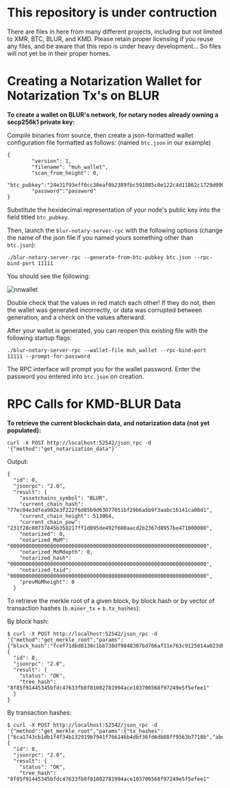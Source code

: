 # This repository is under contruction

There are files in here from many different projects, including but not limited to XMR, BTC, BLUR, and KMD. Please retain proper licensing if you reuse any files, and be aware that this repo is under heavy development... So files will not yet be in their proper homes.

# Creating a Notarization Wallet for Notarization Tx's on BLUR

**To create a wallet on BLUR's network, for notary nodes already owning a secp256k1 private key:**


Compile binaries from source, then create a json-formatted wallet configuration file formatted as follows: 
(named `btc.json` in our example)


```
{
        "version": 1,
        "filename": "muh_wallet",
        "scan_from_height": 0,
        "btc_pubkey":"24e31f93eff0cc30eaf0b2389fbc591085c0e122c4d11862c1729d090106c842",
        "password":"password"
}
```


Substitute the hexidecimal representation of your node's public key into the field titled `btc_pubkey`.


Then, launch the `blur-notary-server-rpc` with the following options (change the name of the json file if you named yours something other than `btc.json`): 


```
./blur-notary-server-rpc --generate-from-btc-pubkey btc.json --rpc-bind-port 11111
```


You should see the following:


![nnwallet](https://i.imgur.com/I9cRpQp.png)


Double check that the values in red match each other! If they do not, then the wallet was generated incorrectly, or data was corrupted between generation, and a check on the values afterward. 

After your wallet is generated, you can reopen this existing file with the following startup flags:

```
./blur-notary-server-rpc --wallet-file muh_wallet --rpc-bind-port 11111 --prompt-for-password
```

The RPC interface will prompt you for the wallet password.  Enter the password you entered into `btc.json` on creation.

# RPC Calls for KMD-BLUR Data

**To retrieve the current blockchain data, and notarization data (not yet populated):**

`curl -X POST http://localhost:52542/json_rpc -d '{"method":"get_notarization_data"}'`

Output:
```
{
  "id": 0,
  "jsonrpc": "2.0",
  "result": {
    "assetchains_symbol": "BLUR",
    "current_chain_hash": "77ec04e3dfea902e3f222f6d85b9d63077051bf29b6a5b9f3aabc16141ca08d1",
    "current_chain_height": 513064,
    "current_chain_pow": "231f28c80737845b358217ff1d095de492f600aacd2b2367d8957be471000000",
    "notarized": 0,
    "notarized_MoM": "0000000000000000000000000000000000000000000000000000000000000000",
    "notarized_MoMdepth": 0,
    "notarized_hash": "0000000000000000000000000000000000000000000000000000000000000000",
    "notarized_txid": "0000000000000000000000000000000000000000000000000000000000000000",
    "prevMoMheight": 0
  }
```
To retrieve the merkle root of a given block, by block hash or by vector of transaction hashes (`b.miner_tx` + `b.tx_hashes`):

By block hash:
```
$ curl -X POST http://localhost:52542/json_rpc -d '{"method":"get_merkle_root","params":{"block_hash":"fcef71dbd8138c1bb738df9848307bd766af11e763c9125014a023db706877d"}}'
{
  "id": 0,
  "jsonrpc": "2.0",
  "result": {
    "status": "OK",
    "tree_hash": "8f85f91445345bfdc47633fb8f81002781994ace103706568f97249e5f5efee1"
  }
}
```
By transaction hashes:
```
$ curl -X POST http://localhost:52542/json_rpc -d '{"method":"get_merkle_root","params":{"tx_hashes":["6ca1743cb1db1f4f34b132919b7941f766146b4dbf36fd6db88ff9563b7710b","abdbab0a70288fc8106de68715db988e901cf51f77696011c6479822a9236b8b"]}}'
{
  "id": 0,
  "jsonrpc": "2.0",
  "result": {
    "status": "OK",
    "tree_hash": "8f85f91445345bfdc47633fb8f81002781994ace103706568f97249e5f5efee1"
```
